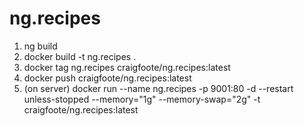 # ng.recipes

1. ng build
1. docker build -t ng.recipes .
1. docker tag ng.recipes craigfoote/ng.recipes:latest
1. docker push craigfoote/ng.recipes:latest
1. (on server) docker run 
--name ng.recipes 
-p 9001:80 
-d 
--restart unless-stopped 
--memory="1g" 
--memory-swap="2g" 
-t craigfoote/ng.recipes:latest
